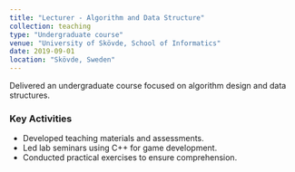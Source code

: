 ```yaml
---
title: "Lecturer - Algorithm and Data Structure"
collection: teaching
type: "Undergraduate course"
venue: "University of Skövde, School of Informatics"
date: 2019-09-01
location: "Skövde, Sweden"
---
```


Delivered an undergraduate course focused on algorithm design and data structures.  

### Key Activities
- Developed teaching materials and assessments.  
- Led lab seminars using C++ for game development.  
- Conducted practical exercises to ensure comprehension.  
